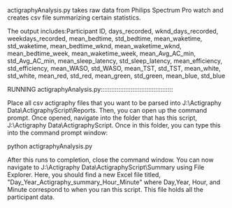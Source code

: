 actigraphyAnalysis.py takes raw data from Philips Spectrum Pro watch and creates csv file summarizing certain statistics.

The output includes:Participant ID, days_recorded, wknd_days_recorded, weekdays_recorded, mean_bedtime, std_bedtime, mean_waketime, std_waketime, mean_bedtime_wknd,
mean_waketime_wknd, mean_bedtime_week, mean_waketime_week, mean_Avg_AC_min, std_Avg_AC_min, mean_sleep_latency, std_sleep_latency, mean_efficiency, std_efficiency,
mean_WASO, std_WASO, mean_TST, std_TST, mean_white, std_white, mean_red, std_red, mean_green, std_green, mean_blue, std_blue

RUNNING actigraphyAnalysis.py:::::::::::::::::::::::::::::::::::::::::

Place all csv actigraphy files that you want to be parsed into J:\Actigraphy Data\ActigraphyScript\Reports.
Then, you can open up the command prompt. Once opened, navigate into the folder that has this script, J:\Actigraphy Data\ActigraphyScript.
Once in this folder, you can type this into the command prompt window:

python actigraphyAnalysis.py

After this runs to completion, close the command window. You can now navigate to J:\Actigraphy Data\ActigraphyScript\Summary using File Explorer.
Here, you should find a new Excel file titled, "Day_Year_Actigraphy_summary_Hour_Minute" where Day,Year, Hour, and Minute correspond to when you ran this script.
This file holds all the participant data. 
